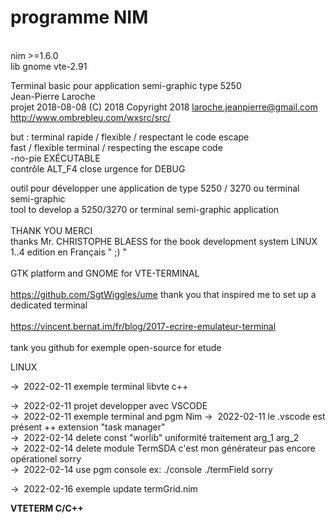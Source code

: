 # programme NIM  
<br />
  nim >=1.6.0<br />
  lib gnome vte-2.91<br />

Terminal basic pour application semi-graphic type 5250<br />
Jean-Pierre Laroche<br />
projet 2018-08-08  (C) 2018   Copyright 2018  <laroche.jeanpierre@gmail.com><br />
http://www.ombrebleu.com/wxsrc/src/

but : 	terminal rapide	/ flexible / respectant le code escape<br />
        fast / flexible terminal / respecting the escape code<br />
        -no-pie EXÉCUTABLE<br />
        contrôle ALT_F4 close urgence for DEBUG <br />

outil pour développer une application de type 5250 / 3270 ou terminal semi-graphic<br />
tool to develop a 5250/3270 or terminal semi-graphic application<br /> 
<br />
THANK YOU   MERCI<br />
thanks Mr. CHRISTOPHE BLAESS for the book development system LINUX 1..4 edition en Français " ;) " <br />
<br />
GTK platform and GNOME for VTE-TERMINAL<br />
<br />
https://github.com/SgtWiggles/ume   thank you that inspired me to set up a dedicated terminal<br />
<br />
https://vincent.bernat.im/fr/blog/2017-ecrire-emulateur-terminal<br />
<br />
tank you github for exemple open-source for etude<br />

LINUX  

&rarr;&nbsp; 2022-02-11  exemple terminal libvte c++ 

&rarr;&nbsp; 2022-02-11  projet developper avec VSCODE  
&rarr;&nbsp; 2022-02-11  exemple terminal and pgm Nim 
&rarr;&nbsp; 2022-02-11  le .vscode est présent   ++  extension  "task manager"  
&rarr;&nbsp; 2022-02-14  delete const "worlib"  uniformité traitement arg_1 arg_2  
&rarr;&nbsp; 2022-02-14  delete module TermSDA c'est mon générateur pas encore opérationel sorry   
&rarr;&nbsp; 2022-02-14  use pgm console ex: ./console ./termField sorry   

&rarr;&nbsp; 2022-02-16  exemple update termGrid.nim   

**VTETERM C/C++**<br /><br />

